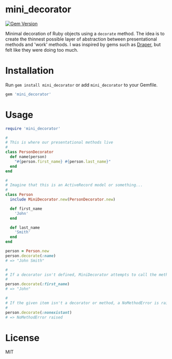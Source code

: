 # mini_decorator

[![Gem Version](https://badge.fury.io/rb/mini_decorator.svg)](https://badge.fury.io/rb/mini_decorator)

Minimal decoration of Ruby objects using a `decorate` method.
The idea is to create the thinnest possible layer of abstraction between presentational methods and 'work' methods.
I was inspired by gems such as [Draper](https://github.com/drapergem/draper), but felt like they were doing too much.

# Installation

Run `gem install mini_decorator` or add `mini_decorator` to your Gemfile.

```ruby
gem 'mini_decorator'
```

# Usage

```ruby
require 'mini_decorator'

#
# This is where our presentational methods live
#
class PersonDecorator
  def name(person)
    "#{person.first_name} #{person.last_name}"
  end
end

#
# Imagine that this is an ActiveRecord model or something...
#
class Person
  include MiniDecorator.new(PersonDecorator.new)

  def first_name
    'John'
  end

  def last_name
    'Smith'
  end
end

person = Person.new
person.decorate(:name)
# => "John Smith"

#
# If a decorator isn't defined, MiniDecorator attempts to call the method on the model directly
#
person.decorate(:first_name)
# => "John"

#
# If the given item isn't a decorator or method, a NoMethodError is raised
#
person.decorate(:nonexistant)
# => NoMethodError raised
```

# License

MIT
